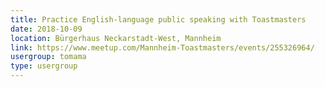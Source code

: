 ```yaml
---
title: Practice English-language public speaking with Toastmasters
date: 2018-10-09
location: Bürgerhaus Neckarstadt-West, Mannheim
link: https://www.meetup.com/Mannheim-Toastmasters/events/255326964/
usergroup: tomama
type: usergroup
---
```

